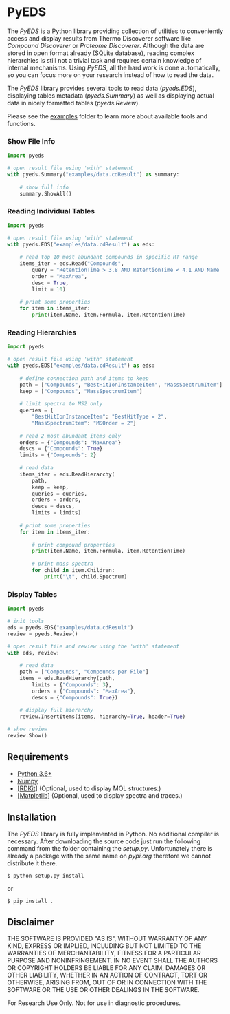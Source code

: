 # PyEDS

The *PyEDS* is a Python library providing collection of utilities to conveniently access and display results from Thermo
Discoverer software like *Compound Discoverer* or *Proteome Discoverer*. Although the data are stored in open format
already (SQLite database), reading complex hierarchies is still not a trivial task and requires certain knowledge of
internal mechanisms. Using *PyEDS*, all the hard work is done automatically, so you can focus more on your research
instead of how to read the data.

The *PyEDS* library provides several tools to read data (*pyeds.EDS*), displaying tables metadata (*pyeds.Summary*) as
well as displaying actual data in nicely formatted tables (*pyeds.Review*).

Please see the [examples](https://github.com/thermofisherlsms/pyeds/tree/master/examples) folder to learn more about
available tools and functions.

### Show File Info

```python
import pyeds

# open result file using 'with' statement
with pyeds.Summary("examples/data.cdResult") as summary:
    
    # show full info
    summary.ShowAll()
```

### Reading Individual Tables

```python
import pyeds

# open result file using 'with' statement
with pyeds.EDS("examples/data.cdResult") as eds:
    
    # read top 10 most abundant compounds in specific RT range
    items_iter = eds.Read("Compounds",
        query = "RetentionTime > 3.8 AND RetentionTime < 4.1 AND Name != ''",
        order = "MaxArea",
        desc = True,
        limit = 10)
    
    # print some properties
    for item in items_iter:
        print(item.Name, item.Formula, item.RetentionTime)
```

### Reading Hierarchies

```python
import pyeds

# open result file using 'with' statement
with pyeds.EDS("examples/data.cdResult") as eds:
    
    # define connection path and items to keep
    path = ["Compounds", "BestHitIonInstanceItem", "MassSpectrumItem"]
    keep = ["Compounds", "MassSpectrumItem"]
    
    # limit spectra to MS2 only
    queries = {
        "BestHitIonInstanceItem": "BestHitType = 2",
        "MassSpectrumItem": "MSOrder = 2"}
    
    # read 2 most abundant items only
    orders = {"Compounds": "MaxArea"}
    descs = {"Compounds": True}
    limits = {"Compounds": 2}
    
    # read data
    items_iter = eds.ReadHierarchy(
        path,
        keep = keep,
        queries = queries,
        orders = orders,
        descs = descs,
        limits = limits)
    
    # print some properties
    for item in items_iter:
        
        # print compound properties
        print(item.Name, item.Formula, item.RetentionTime)
        
        # print mass spectra
        for child in item.Children:
            print("\t", child.Spectrum)
```

### Display Tables

```python
import pyeds

# init tools
eds = pyeds.EDS("examples/data.cdResult")
review = pyeds.Review()

# open result file and review using the 'with' statement
with eds, review:
    
    # read data
    path = ["Compounds", "Compounds per File"]
    items = eds.ReadHierarchy(path,
        limits = {"Compounds": 3},
        orders = {"Compounds": "MaxArea"},
        descs = {"Compounds": True})
    
    # display full hierarchy
    review.InsertItems(items, hierarchy=True, header=True)

# show review
review.Show()
```

## Requirements

- [Python 3.6+](https://www.python.org)
- [Numpy](https://pypi.org/project/numpy/)
- [[RDKit]](https://www.rdkit.org/) (Optional, used to display MOL structures.)
- [[Matplotlib]](https://pypi.org/project/matplotlib/) (Optional, used to display spectra and traces.)


## Installation

The *PyEDS* library is fully implemented in Python. No additional compiler is necessary. After downloading the source
code just run the following command from the folder containing the *setup.py*. Unfortunately there is already a package
with the same name on *pypi.org* therefore we cannot distribute it there.


```$ python setup.py install```

or

```$ pip install .```

## Disclaimer

THE SOFTWARE IS PROVIDED "AS IS", WITHOUT WARRANTY OF ANY KIND, EXPRESS OR
IMPLIED, INCLUDING BUT NOT LIMITED TO THE WARRANTIES OF MERCHANTABILITY,
FITNESS FOR A PARTICULAR PURPOSE AND NONINFRINGEMENT. IN NO EVENT SHALL THE
AUTHORS OR COPYRIGHT HOLDERS BE LIABLE FOR ANY CLAIM, DAMAGES OR OTHER
LIABILITY, WHETHER IN AN ACTION OF CONTRACT, TORT OR OTHERWISE, ARISING FROM,
OUT OF OR IN CONNECTION WITH THE SOFTWARE OR THE USE OR OTHER DEALINGS IN THE
SOFTWARE.

For Research Use Only. Not for use in diagnostic procedures.